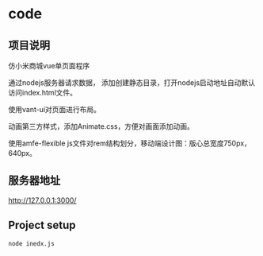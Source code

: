 # code

## 项目说明
仿小米商城vue单页面程序

通过nodejs服务器请求数据， 添加创建静态目录，打开nodejs启动地址自动默认访问index.html文件。

使用vant-ui对页面进行布局。

动画第三方样式，添加Animate.css，方便对画面添加动画。

使用amfe-flexible js文件对rem结构划分，移动端设计图：版心总宽度750px，640px。

## 服务器地址
 http://127.0.0.1:3000/

## Project setup
```
node inedx.js
```


